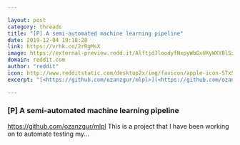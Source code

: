 ```yaml
---

layout: post
category: threads
title: "[P] A semi-automated machine learning pipeline"
date: 2019-12-04 19:18:28
link: https://vrhk.co/2rRgMsX
image: https://external-preview.redd.it/AlftjdJloodyfNxpyWbGxUXyWXYBlSxvcsDGWBn2jb4.jpg?width=357&height=186.910994764&auto=webp&s=54c01ba6ab19459289961a2ab225160e4bdc14ad
domain: reddit.com
author: "reddit"
icon: http://www.redditstatic.com/desktop2x/img/favicon/apple-icon-57x57.png
excerpt: "[<https://github.com/ozanzgur/mlpl>](<https://github.com/ozanzgur/mlpl>) This is a project that I have been working on to automate testing my..."

---
```


### [P] A semi-automated machine learning pipeline

[<https://github.com/ozanzgur/mlpl>](<https://github.com/ozanzgur/mlpl>) This is a project that I have been working on to automate testing my...